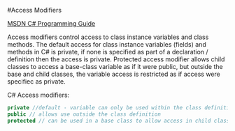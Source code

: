 #Access Modifiers

[MSDN C# Programming Guide](https://msdn.microsoft.com/en-us/library/ms173121.aspx)

Access modifiers control access to class instance variables and class methods. 
The default access for class instance variables (fields) and methods in C# is private, if none is specified as part of a declaration / definition then the access is private.  Protected access modifier allows child classes to access a base-class variable as if it were public, but outside the base and child classes, the variable access is restricted as if access were specifiec as private.

C# Access modifiers:
```C#
private //default - variable can only be used within the class definition
public // allows use outside the class definition
protected // can be used in a base class to allow access in child class. Outside base and child classes, the variable is private

```
